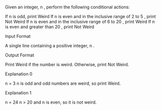Given an integer, n , perform the following conditional actions:

If n is odd, print Weird
If n is even and in the inclusive range of 2 to 5 , print Not Weird
If n is even and in the inclusive range of 6 to 20 , print Weird
If n is even and greater than 20 , print Not Weird

Input Format

A single line containing a positive integer, n .

Output Format

Print Weird if the number is weird. Otherwise, print Not Weird.

Explanation 0

n = 3
n is odd and odd numbers are weird, so print Weird.

Explanation 1

n = 24
n > 20 and n is even, so it is not weird.